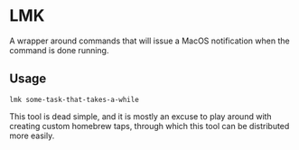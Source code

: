 # LMK

A wrapper around commands that will issue a MacOS notification when the command is done running.

## Usage

`lmk some-task-that-takes-a-while`

This tool is dead simple, and it is mostly an excuse to play around with creating custom homebrew taps, through which this tool can be distributed more easily.
